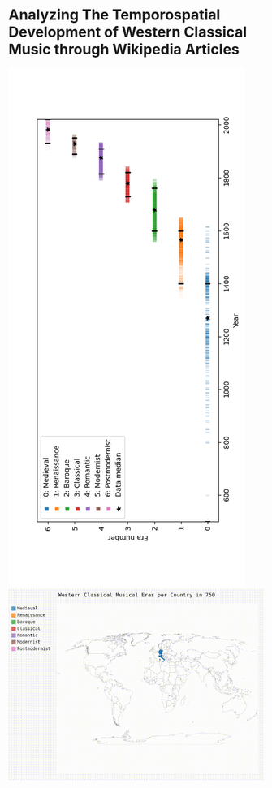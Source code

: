 # Analyzing The Temporospatial Development of Western Classical Music through Wikipedia Articles

![Global data scatter](figures/global_scatter.png)
![Map Animation](figures/map_animation.gif)
